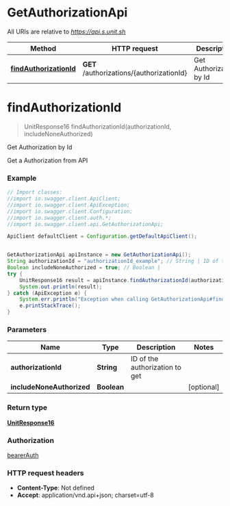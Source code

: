 # GetAuthorizationApi

All URIs are relative to *https://api.s.unit.sh*

Method | HTTP request | Description
------------- | ------------- | -------------
[**findAuthorizationId**](GetAuthorizationApi.md#findAuthorizationId) | **GET** /authorizations/{authorizationId} | Get Authorization by Id

<a name="findAuthorizationId"></a>
# **findAuthorizationId**
> UnitResponse16 findAuthorizationId(authorizationId, includeNoneAuthorized)

Get Authorization by Id

Get a Authorization from API 

### Example
```java
// Import classes:
//import io.swagger.client.ApiClient;
//import io.swagger.client.ApiException;
//import io.swagger.client.Configuration;
//import io.swagger.client.auth.*;
//import io.swagger.client.api.GetAuthorizationApi;

ApiClient defaultClient = Configuration.getDefaultApiClient();


GetAuthorizationApi apiInstance = new GetAuthorizationApi();
String authorizationId = "authorizationId_example"; // String | ID of the authorization to get
Boolean includeNoneAuthorized = true; // Boolean | 
try {
    UnitResponse16 result = apiInstance.findAuthorizationId(authorizationId, includeNoneAuthorized);
    System.out.println(result);
} catch (ApiException e) {
    System.err.println("Exception when calling GetAuthorizationApi#findAuthorizationId");
    e.printStackTrace();
}
```

### Parameters

Name | Type | Description  | Notes
------------- | ------------- | ------------- | -------------
 **authorizationId** | **String**| ID of the authorization to get |
 **includeNoneAuthorized** | **Boolean**|  | [optional]

### Return type

[**UnitResponse16**](UnitResponse16.md)

### Authorization

[bearerAuth](../README.md#bearerAuth)

### HTTP request headers

 - **Content-Type**: Not defined
 - **Accept**: application/vnd.api+json; charset=utf-8


